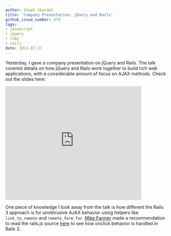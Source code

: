 ```yaml
---
author: Steph Skardal
title: 'Company Presentation: jQuery and Rails'
github_issue_number: 479
tags:
- javascript
- jquery
- ruby
- rails
date: 2011-07-27
---
```


Yesterday, I gave a company presentation on jQuery and Rails. The talk covered details on how jQuery and Rails work together to build rich web applications, with a considerable amount of focus on AJAX methods. Check out the slides here:

<iframe frameborder="0" height="355" marginheight="0" marginwidth="0" scrolling="no" src="https://www.slideshare.net/slideshow/embed_code/8576011" width="425"></iframe>

One piece of knowledge I took away from the talk is how different the Rails 3 approach is for unobtrusive AJAX behavior using helpers like `link_to_remote` and `remote_form_for`. [Mike Farmer](/blog/authors/mike-farmer/) made a recommendation to read the rails.js source [here](https://github.com/rails/jquery-ujs/blob/master/src/rails.js) to see how onclick behavior is handled in Rails 3.
